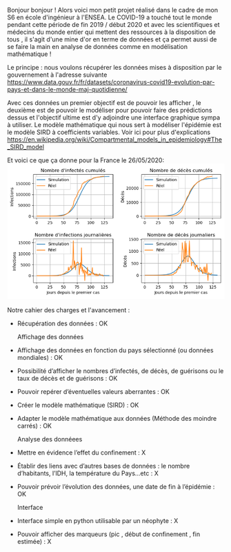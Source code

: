 Bonjour bonjour !
Alors voici mon petit projet réalisé dans le cadre de mon S6 en école d'ingénieur à l'ENSEA.
Le COVID-19 a touché tout le monde pendant cette période de fin 2019 / début 2020 et avec les scientifiques et médecins du monde entier qui mettent des ressources à la disposition de tous , il s'agit d'une mine d'or en terme de données et ça permet aussi de se faire la main en analyse de données comme en modélisation mathématique ! 

Le principe : nous voulons récupérer les données mises à disposition par le gouvernement à l'adresse suivante 
https://www.data.gouv.fr/fr/datasets/coronavirus-covid19-evolution-par-pays-et-dans-le-monde-maj-quotidienne/

Avec ces données un premier objectif est de pouvoir les afficher , le deuxième est de pouvoir le modéliser pour pouvoir faire des prédictions dessus et l'objectif ultime est d'y adjoindre une interface graphique sympa à utiliser. Le modèle mathématique qui nous sert à modéliser l'épidémie est le modèle SIRD à coefficients variables. Voir ici pour plus d'explications https://en.wikipedia.org/wiki/Compartmental_models_in_epidemiology#The_SIRD_model

Et voici ce que ça donne pour la France le 26/05/2020:
![ Résultat ](https://github.com/n0aaz/Projet_Cov-IRD/blob/master/Images/France_2020-05-26.png?raw=true)

Notre cahier des charges et l'avancement :
  
  - Récupération des données : OK
  
      Affichage des données
  - Affichage des données en fonction du pays sélectionné (ou données mondiales) : OK
  - Possibilité d’afficher le nombres d’infectés, de décès, de guérisons ou le taux de décès et de guérisons  : OK
  - Pouvoir repérer d’éventuelles valeurs aberrantes : OK
  - Créer le modèle mathématique (SIRD) : OK
  - Adapter le modèle mathématique aux données (Méthode des moindre carrés) : OK
      
      Analyse des donnéees
  - Mettre en évidence l’effet du confinement : X
  - Établir des liens avec d’autres bases de données : le nombre d’habitants, l’IDH, la         température du Pays...etc : X 
  - Pouvoir prévoir l’évolution des données, une date de fin à l’épidémie : OK
  
      Interface
  - Interface simple en python utilisable par un néophyte : X
  - Pouvoir afficher des marqueurs (pic , début de confinement , fin estimée) : X
  
  
  
